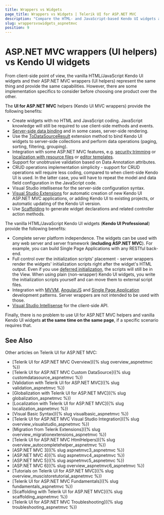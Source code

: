 ```yaml
---
title: Wrappers vs Widgets
page_title: Wrappers vs Widgets | Telerik UI for ASP.NET MVC
description: "Compare the HTML- and JavaScript-based Kendo UI widgets and their ASP.NET MVC wrappers."
slug: wrappersvswidgets_aspnetmvc
position: 9
---
```


# ASP.NET MVC wrappers (UI helpers) vs Kendo UI widgets

From client-side point of view, the vanilla HTML/JavaScript Kendo UI widgets and their ASP.NET MVC wrappers (UI helpers) represent the same thing and provide the same capabilities.
However, there are some implementation specifics to consider before choosing one product over the other.

The **UI for ASP.NET MVC** helpers (Kendo UI MVC wrappers) provide the following benefits:

* Create widgets with no HTML and JavaScript coding. JavaScript knowledge will still be required to use client-side methods and events.
* [Server-side data binding](/aspnet-mvc/helpers/grid/server-binding) and in some cases, server-side rendering.
* Use the [ToDataSourceResult](/aspnet-mvc/helpers/grid/ajax-binding) extension method to bind Kendo UI widgets to server-side collections and
perform data operations (paging, sorting, filtering, grouping).
* Integration with some ASP.NET MVC features, e.g. [security trimming](/aspnet-mvc/helpers/menu/overview#security-trimming) or
[localization with resource files](/aspnet-mvc/globalization#localized-user-interface) or [editor templates](/aspnet-mvc/helpers/grid/editor-templates).
* Support for unobtrusive validation based on Data Annotation attributes.
* CRUD operations implementation simplicity - support for CRUD operations will require less coding, compared to when client-side Kendo UI is used.
In the latter case, you will have to repeat the model and data field configuration in the JavaScript code.
* Visual Studio intellisense for the server-side configuration syntax.
* [Visual Studio Extensions](/aspnet-mvc/vs-integration/introduction) for automatic creation of new Kendo UI ASP.NET MVC applications, or adding Kendo UI to existing projects,
or automatic updating of the Kendo UI version.
* Use [Scaffolding](/aspnet-mvc/scaffolding) to generate widget declarations and related controller action methods.

The vanilla HTML/JavaScript Kendo UI widgets (**Kendo UI Professional**) provide the following benefits:

* Complete server platform independence. The widgets can be used with any web server and server framework (**including ASP.NET MVC**).
For example, you can build Single Page Applications with any RESTful back-end.
* Full control over the initialization scripts' placement - server wrappers render the widgets' initialization scripts right after the widget's HTML output.
Even if you use [deferred initialization](/aspnet-mvc/fundamentals#deferred-initialization), the scripts will still be in the View.
When using plain (non-wrapper) Kendo UI widgets, you write the initialization scripts yourself and can move them to external script files.
* Integration with [MVVM](/framework/mvvm/overview), [AngularJS](/AngularJS/introduction) and [Single Page Application](/framework/spa/overview) development patterns.
Server wrappers are not intended to be used with those.
* [Visual Studio Intellisense](/vs-intellisense) for the client-side API.

Finally, there is no problem to use UI for ASP.NET MVC helpers and vanilla Kendo UI widgets **at the same time on the same page**, if a specific scenario requires that.

## See Also

Other articles on Telerik UI for ASP.NET MVC:

* [Telerik UI for ASP.NET MVC Overview]({% slug overview_aspnetmvc %})
* [Telerik UI for ASP.NET MVC Custom DataSource]({% slug customdatasource_aspnetmvc %})
* [Validation with Telerik UI for ASP.NET MVC]({% slug validation_aspnetmvc %})
* [Globalization with Telerik UI for ASP.NET MVC]({% slug globalization_aspnetmvc %})
* [Localization with Telerik UI for ASP.NET MVC]({% slug localization_aspnetmvc %})
* [Visual Basic Syntax]({% slug visualbasic_aspnetmvc %})
* [Telerik UI for ASP.NET MVC Visual Studio Integration]({% slug overview_visualstudio_aspnetmvc %})
* [Migration from Telerik Extensions]({% slug overview_migrationextensions_aspnetmvc %})
* [Telerik UI for ASP.NET MVC HtmlHelpers]({% slug overview_autocompletehelper_aspnetmvc %})
* [ASP.NET MVC 3]({% slug aspnetmvc3_aspnetmvc %})
* [ASP.NET MVC 4]({% slug aspnetmvc4_aspnetmvc %})
* [ASP.NET MVC 5]({% slug aspnetmvc5_aspnetmvc %})
* [ASP.NET MVC 6]({% slug overview_aspnetmvc6_aspnetmvc %})
* [Tutorials on Telerik UI for ASP.NET MVC]({% slug overview_muscistoretutorial_aspnetmvc %})
* [Telerik UI for ASP.NET MVC Fundamentals]({% slug fundamentals_aspnetmvc %})
* [Scaffolding with Telerik UI for ASP.NET MVC]({% slug scaffolding_aspnetmvc %})
* [Telerik UI for ASP.NET MVC Troubleshooting]({% slug troubleshooting_aspnetmvc %})
